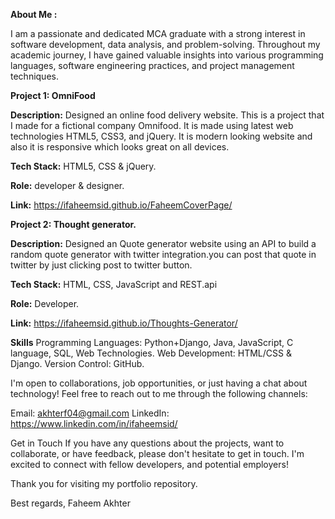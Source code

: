 **About Me :**

I am a passionate and dedicated MCA graduate with a strong interest in software development, data analysis, and problem-solving. Throughout my academic journey, I have gained valuable insights into various programming languages, software engineering practices, and project management techniques.

**Project 1: OmniFood**

**Description:** Designed an online food delivery website. This is a project that I made for a fictional company Omnifood. It is made using latest web technologies HTML5, CSS3, and jQuery. It is modern looking website and also it is responsive which looks great on all devices.

**Tech Stack:** HTML5, CSS & jQuery.

**Role:** developer & designer.

**Link:** https://ifaheemsid.github.io/FaheemCoverPage/


**Project 2: Thought generator.**

**Description:** Designed an Quote generator website using an API to build a random quote generator with twitter integration.you can post that quote in twitter by just clicking post to twitter button.

**Tech Stack:** HTML, CSS, JavaScript and REST.api

**Role:** Developer.

**Link:** https://ifaheemsid.github.io/Thoughts-Generator/

**Skills** 
Programming Languages: Python+Django, Java, JavaScript, C language, SQL, Web Technologies.
Web Development: HTML/CSS & Django.
Version Control: GitHub.

I'm open to collaborations, job opportunities, or just having a chat about technology! Feel free to reach out to me through the following channels:

Email: akhterf04@gmail.com
LinkedIn: https://www.linkedin.com/in/ifaheemsid/

Get in Touch
If you have any questions about the projects, want to collaborate, or have feedback, please don't hesitate to get in touch. I'm excited to connect with fellow developers, and potential employers!

Thank you for visiting my portfolio repository.

Best regards,
Faheem Akhter
